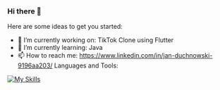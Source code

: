### Hi there 👋



Here are some ideas to get you started:

- 🔭 I’m currently working on: TikTok Clone using Flutter
- 🌱 I’m currently learning: Java
- 📫 How to reach me: https://www.linkedin.com/in/jan-duchnowski-9196aa203/
Languages and Tools:


[![My Skills](https://skills.thijs.gg/icons?i=flutter,dart,firebase,java)](https://skills.thijs.gg)





